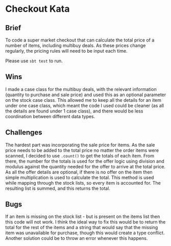 # Checkout Kata

## Brief 

To code a super market checkout that can calculate the total price of a number of items, including multibuy deals. As these prices change regularly, the pricing rules will need to be input each time.

Please use `sbt test` to run.

## Wins

I made a case class for the multibuy deals, with the relevant information (quantity to purchase and sale price) and used this as an optional parameter on the stock case class. This allowed me to keep all the details for an item under one case class, which meant the code I used could be cleaner (as all the details are found under 1 case class), and there would be less coordination between different data types.

## Challenges

The hardest part was incorporating the sale price for items. As the sale price needs to be added to the total price no matter the order items were scanned, I decided to use `.count()` to get the totals of each item. From there, the number for the totals is used for the offer logic using division and modulus against the quantity needed for the offer to arrive at the total price. As all the offer details are optional, if there is no offer on the item then simple multiplication is used to calculate the total. 
This method is used while mapping through the stock lists, so every item is accounted for. The resulting list is summed, and this returns the total.

## Bugs

If an item is missing on the stock list - but is present on the items list then this code will not work. I think the ideal way to fix this would be to return the total for the rest of the items and a string that would say that the missing item was unavailable for purchase, though this would create a type conflict. Another solution could be to throw an error whenever this happens.
